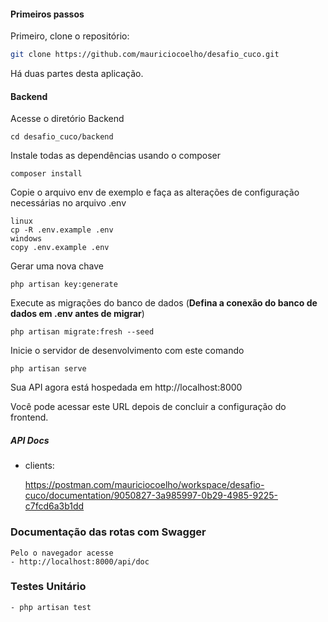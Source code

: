 #### Primeiros passos

Primeiro, clone o repositório:

```bash
git clone https://github.com/mauriciocoelho/desafio_cuco.git
```

Há duas partes desta aplicação.

#### Backend

Acesse o diretório Backend

    cd desafio_cuco/backend


Instale todas as dependências usando o composer

    composer install

Copie o arquivo env de exemplo e faça as alterações de configuração necessárias no arquivo .env

    linux
    cp -R .env.example .env
    windows
    copy .env.example .env

Gerar uma nova chave

    php artisan key:generate

Execute as migrações do banco de dados
(**Defina a conexão do banco de dados em .env antes de migrar**)

    php artisan migrate:fresh --seed

Inicie o servidor de desenvolvimento com este comando

    php artisan serve

Sua API agora está hospedada em http://localhost:8000


Você pode acessar este URL depois de concluir a configuração do frontend.

##### API Docs

- clients:

  https://postman.com/mauriciocoelho/workspace/desafio-cuco/documentation/9050827-3a985997-0b29-4985-9225-c7fcd6a3b1dd

### Documentação das rotas com Swagger
```
Pelo o navegador acesse
- http://localhost:8000/api/doc
```

### Testes Unitário
```
- php artisan test
```

